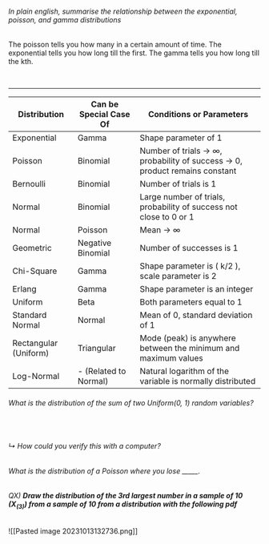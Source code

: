 ###### In plain english, summarise the relationship between the exponential, poisson, and gamma distributions

 The poisson tells you how many in a certain amount of time. The exponential tells you how long till the first. The gamma tells you how long till the kth. 

<br>

---

| Distribution          | Can be Special Case Of        | Conditions or Parameters                                                 |
|-----------------------|------------------------|--------------------------------------------------------------------------|
| Exponential           | Gamma                  | Shape parameter of 1                                                     |
| Poisson               | Binomial               | Number of trials → ∞, probability of success → 0, product remains constant|
| Bernoulli             | Binomial               | Number of trials is 1                                                    |
| Normal                | Binomial               | Large number of trials, probability of success not close to 0 or 1       |
| Normal                | Poisson                | Mean → ∞                                                                |
| Geometric             | Negative Binomial      | Number of successes is 1                                                 |
| Chi-Square            | Gamma                  | Shape parameter is \( k/2 \), scale parameter is 2                       |
| Erlang                | Gamma                  | Shape parameter is an integer                                            |
| Uniform               | Beta                   | Both parameters equal to 1                                               |
| Standard Normal       | Normal                 | Mean of 0, standard deviation of 1                                       |
| Rectangular (Uniform) | Triangular             | Mode (peak) is anywhere between the minimum and maximum values           |
| Log-Normal            | - (Related to Normal)  | Natural logarithm of the variable is normally distributed                |




###### What is the distribution of the sum of two Uniform(0, 1) random variables? 

<br>

###### ↳ How could you verify this with a computer? 



###### What is the distribution of a Poisson where you lose _____.




###### QX) **Draw the distribution of the 3rd largest number in a sample of 10 ($X_{(3)}$) from a sample of 10 from a distribution with the following pdf**
![[Pasted image 20231013132736.png]]
<br>


